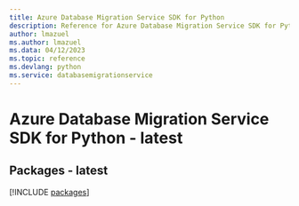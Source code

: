 ```yaml
---
title: Azure Database Migration Service SDK for Python
description: Reference for Azure Database Migration Service SDK for Python
author: lmazuel
ms.author: lmazuel
ms.data: 04/12/2023
ms.topic: reference
ms.devlang: python
ms.service: databasemigrationservice
---
```

# Azure Database Migration Service SDK for Python - latest
## Packages - latest
[!INCLUDE [packages](database-migration-service-index.md)]
